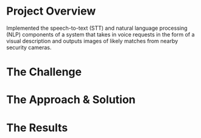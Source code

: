 # Project Overview

Implemented the speech-to-text (STT) and natural language processing (NLP) components of a system that takes in voice requests in the form of a visual description and outputs images of likely matches from nearby security cameras.

# The Challenge


# The Approach & Solution


# The Results

